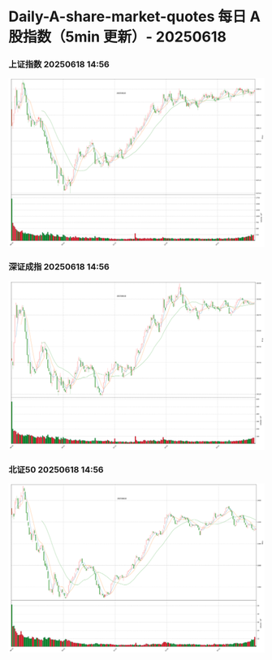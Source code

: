 
# Daily-A-share-market-quotes 每日 A 股指数（5min 更新）- 20250618

### 上证指数 20250618 14:56
![](./fig/2025/6/20250618-sh000001.png)

### 深证成指 20250618 14:56
![](./fig/2025/6/20250618-sz399001.png)

### 北证50 20250618 14:56
![](./fig/2025/6/20250618-bj899050.png)
